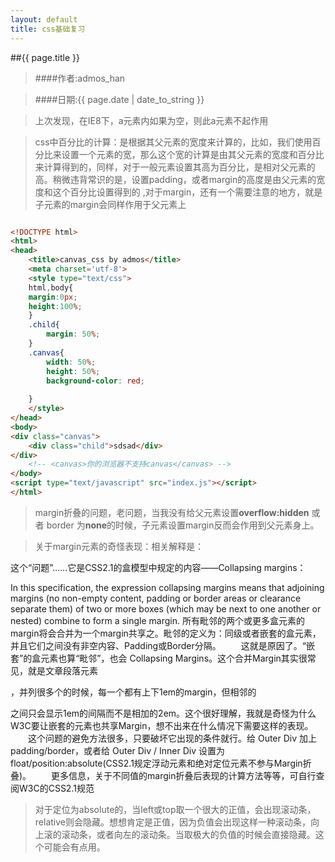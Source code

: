 ```yaml
---
layout: default
title: css基础复习
---
```


##{{ page.title }}

>####作者:admos_han 

>####日期:{{ page.date | date_to_string }}

>上次发现，在IE8下，a元素内如果为空，则此a元素不起作用

>css中百分比的计算：是根据其父元素的宽度来计算的，比如，我们使用百分比来设置一个元素的宽，那么这个宽的计算是由其父元素的宽度和百分比来计算得到的，同样，对于一般元素设置其高为百分比，是相对父元素的高。稍微违背常识的是，设置padding，或者margin的高度是由父元素的宽度和这个百分比设置得到的 ,对于margin，还有一个需要注意的地方，就是子元素的margin会同样作用于父元素上

```html

<!DOCTYPE html>
<html>
<head>
	<title>canvas_css by admos</title>
	<meta charset='utf-8'>
	<style type="text/css">
	html,body{
	margin:0px;
	height:100%;
	}
	.child{
		margin: 50%;
	}
	.canvas{
		width: 50%;
		height: 50%;
		background-color: red;
		
	}
	</style>
</head>
<body>
<div class="canvas">
	<div class="child">sdsad</div>
</div>
	<!-- <canvas>你的浏览器不支持canvas</canvas> -->
</body>
<script type="text/javascript" src="index.js"></script>
</html>

```

>margin折叠的问题，老问题，当我没有给父元素设置**overflow:hidden** 或者 border 为**none**的时候，子元素设置margin反而会作用到父元素身上。

>关于margin元素的奇怪表现：相关解释是：

这个“问题”……它是CSS2.1的盒模型中规定的内容——Collapsing margins：

In this specification, the expression collapsing margins means that adjoining margins (no non-empty content, padding or border areas or clearance separate them) of two or more boxes (which may be next to one another or nested) combine to form a single margin. 所有毗邻的两个或更多盒元素的margin将会合并为一个margin共享之。毗邻的定义为：同级或者嵌套的盒元素，并且它们之间没有非空内容、Padding或Border分隔。
　　这就是原因了。“嵌套”的盒元素也算“毗邻”，也会 Collapsing Margins。这个合并Margin其实很常见，就是文章段落元素<p/>，并列很多个的时候，每一个都有上下1em的margin，但相邻的<p/>之间只会显示1em的间隔而不是相加的2em。这个很好理解，我就是奇怪为什么W3C要让嵌套的元素也共享Margin，想不出来在什么情况下需要这样的表现。 　　这个问题的避免方法很多，只要破坏它出现的条件就行。给 Outer Div 加上 padding/border，或者给 Outer Div / Inner Div 设置为 float/position:absolute(CSS2.1规定浮动元素和绝对定位元素不参与Margin折叠)。 　　更多信息，关于不同值的margin折叠后表现的计算方法等等，可自行查阅W3C的CSS2.1规范

>对于定位为absolute的，当left或top取一个很大的正值，会出现滚动条，relative则会隐藏。想想肯定是正值，因为负值会出现这样一种滚动条，向上滚的滚动条，或者向左的滚动条。当取极大的负值的时候会直接隐藏。这个可能会有点用。

